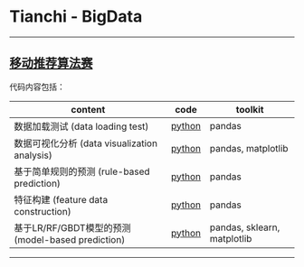 # Tianchi - BigData #
-----

## [移动推荐算法赛](https://tianchi.aliyun.com/getStart/introduction.htm?spm=5176.100066.333.1.jRXOx1&raceId=231522) ##

代码内容包括：

| content                                  | code                                     | toolkit                     |
| ---------------------------------------- | ---------------------------------------- | --------------------------- |
| 数据加载测试 (data loading test)               | [python](./Mobile_Recommendation/data_preanalysis/time_test_of_data_loading.py) | pandas                      |
| 数据可视化分析 (data visualization analysis)    | [python](./Mobile_Recommendation/data_preanalysis/data_analysis.py) | pandas, matplotlib          |
| 基于简单规则的预测 (rule-based prediction)        | [python](./Mobile_Recommendation/rule_based/rule_example.py) | pandas                      |
| 特征构建 (feature data construction)         | [python](./Mobile_Recommendation/feature_construct/) | pandas                      |
| 基于LR/RF/GBDT模型的预测 (model-based prediction) | [python](./Mobile_Recommendation/model_based/) | pandas, sklearn, matplotlib |

-----

